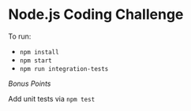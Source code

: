 # Node.js Coding Challenge

To run:

* `npm install`
* `npm start`
* `npm run integration-tests`

*Bonus Points*

Add unit tests via `npm test`